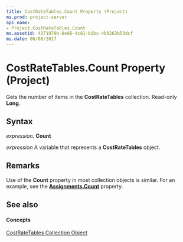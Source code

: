 ```yaml
---
title: CostRateTables.Count Property (Project)
ms.prod: project-server
api_name:
- Project.CostRateTables.Count
ms.assetid: 4371970b-8e66-4c81-b1bc-4b9263b53dcf
ms.date: 06/08/2017
---
```



# CostRateTables.Count Property (Project)

Gets the number of items in the **CostRateTables** collection. Read-only **Long**.


## Syntax

 _expression_. **Count**

 _expression_ A variable that represents a **CostRateTables** object.


## Remarks

Use of the **Count** property in most collection objects is similar. For an example, see the **[Assignments.Count](assignments-count-property-project.md)** property.


## See also


#### Concepts


[CostRateTables Collection Object](costratetables-object-project.md)
